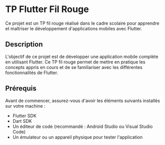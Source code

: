 # TP Flutter Fil Rouge

Ce projet est un TP fil rouge réalisé dans le cadre scolaire pour apprendre et maîtriser le développement d'applications mobiles avec Flutter.

## Description

L'objectif de ce projet est de développer une application mobile complète en utilisant Flutter. 
Ce TP fil rouge permet de mettre en pratique les concepts appris en cours et de se familiariser avec les différentes fonctionnalités de Flutter.

## Prérequis

Avant de commencer, assurez-vous d'avoir les éléments suivants installés sur votre machine :

- Flutter SDK
- Dart SDK
- Un éditeur de code (recommandé : Android Studio ou Visual Studio Code)
- Un émulateur ou un appareil physique pour tester l'application

